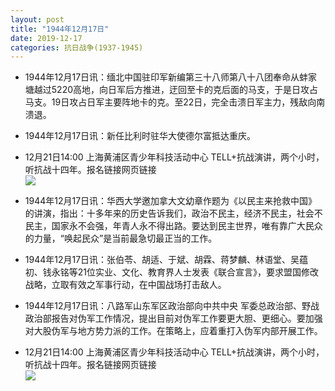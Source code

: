 ```yaml
---
layout: post
title: "1944年12月17日"
date: 2019-12-17
categories: 抗日战争(1937-1945)
---
```


<meta name="referrer" content="no-referrer" />

- 1944年12月17日讯：缅北中国驻印军新编第三十八师第八十八团奉命从蚌家塘越过5220高地，向日军后方推进，迂回至卡的克后面的马支，于是日攻占马支。19日攻占日军主要阵地卡的克。至22日，完全击溃日军主力，残敌向南溃退。 

- 1944年12月17日讯：新任比利时驻华大使德尔富抵达重庆。 

- 12月21日14:00 上海黄浦区青少年科技活动中心  TELL+抗战演讲，两个小时，听抗战十四年。报名链接网页链接 <br/><img src="https://wx1.sinaimg.cn/large/aca367d8gy1g9zub3801mj22m01gxkjl.jpg" />

- 1944年12月17日讯：华西大学邀加拿大文幼章作题为《以民主来抢救中国》的讲演，指出：十多年来的历史告诉我们，政治不民主，经济不民主，社会不民主，国家永不会强，年青人永不得出路。要达到民主世界，唯有靠广大民众的力量，“唤起民众”是当前最急切最正当的工作。 

- 1944年12月17日讯：张伯苓、胡适、于斌、胡霖、蒋梦麟、林语堂、吴蕴初、钱永铭等21位实业、文化、教育界人士发表《联合宣言》，要求盟国修改战略，立取有效之军事行动，在中国战场打击敌人。 

- 1944年12月17日讯：八路军山东军区政治部向中共中央 军委总政治部、野战政治部报告对伪军工作情况，提出目前对伪军工作要更大胆、更细心。要加强对大股伪军与地方势力派的工作。在策略上，应着重打入伪军内部开展工作。 

- 12月21日14:00 上海黄浦区青少年科技活动中心  TELL+抗战演讲，两个小时，听抗战十四年。报名链接网页链接 <br/><img src="https://wx4.sinaimg.cn/large/aca367d8gy1g9zcrdshwqj21ha0u0td3.jpg" />

